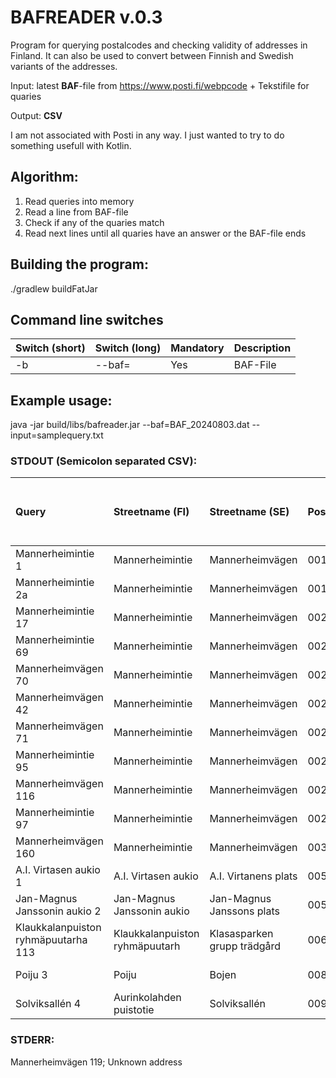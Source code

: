 # BAFREADER v.0.3

Program for querying postalcodes and checking validity of addresses in Finland. 
It can also be used to convert between Finnish and Swedish variants of the addresses.

Input: latest **BAF**-file from https://www.posti.fi/webpcode
     + Tekstifile for quaries

Output: **CSV**

I am not associated with Posti in any way. I just wanted to try to do something usefull with Kotlin. 

## Algorithm: 
1) Read queries into memory
2) Read a line from BAF-file
3) Check if any of the quaries match
4) Read next lines until all quaries have an answer or the BAF-file ends

## Building the program: 
./gradlew buildFatJar

## Command line switches
| Switch (short)| Switch (long) | Mandatory |Description |
|:-------|:-------|:-------|:-------|
|-b | --baf=<text> | Yes | BAF-File |


## Example usage: 

java -jar build/libs/bafreader.jar --baf=BAF_20240803.dat --input=samplequery.txt 

### STDOUT (Semicolon separated CSV):

| Query | Streetname (FI) | Streetname (SE) | Postalcode | Name of the postal code (FI)|Name of the postal code (SE)|Abbreviation of the postal code (FI)|Abbreviation of the postal code (FI)|Number|End of the address|Address FI|Address SE|BAF entry start|BAF entry start|Run date (YYYY-MM-DD)|
|:------------|:------------|:------------|:------------|:------------|:------------|:------------|:------------|:------------|:------------|:------------|:------------|:------------|:------------|:------------|
| Mannerheimintie 1|Mannerheimintie|Mannerheimvägen|00100|HELSINKI|HELSINGFORS|HKI|HFORS|1||Mannerheimintie 1|Mannerheimvägen 1|1|13|2024-08-03|
| Mannerheimintie 2a|Mannerheimintie|Mannerheimvägen|00100|HELSINKI|HELSINGFORS|HKI|HFORS|2|a|Mannerheimintie 2a|Mannerheimvägen 2a|2|40|2024-08-03|
| Mannerheimintie 17|Mannerheimintie|Mannerheimvägen|00250|HELSINKI|HELSINGFORS|HKI|HFORS|17||Mannerheimintie 17|Mannerheimvägen 17|17|69|2024-08-03|
| Mannerheimintie 69|Mannerheimintie|Mannerheimvägen|00250|HELSINKI|HELSINGFORS|HKI|HFORS|69||Mannerheimintie 69|Mannerheimvägen 69|17|69|2024-08-03|
| Mannerheimvägen 70|Mannerheimintie|Mannerheimvägen|00250|HELSINKI|HELSINGFORS|HKI|HFORS|70||Mannerheimintie 70|Mannerheimvägen 70|70|114|2024-08-03|
| Mannerheimvägen 42|Mannerheimintie|Mannerheimvägen|00260|HELSINKI|HELSINGFORS|HKI|HFORS|42||Mannerheimintie 42|Mannerheimvägen 42|42|68|2024-08-03|
| Mannerheimvägen 71|Mannerheimintie|Mannerheimvägen|00270|HELSINKI|HELSINGFORS|HKI|HFORS|71||Mannerheimintie 71|Mannerheimvägen 71|71|95|2024-08-03|
| Mannerheimintie 95|Mannerheimintie|Mannerheimvägen|00270|HELSINKI|HELSINGFORS|HKI|HFORS|95||Mannerheimintie 95|Mannerheimvägen 95|71|95|2024-08-03|
| Mannerheimvägen 116|Mannerheimintie|Mannerheimvägen|00270|HELSINKI|HELSINGFORS|HKI|HFORS|116||Mannerheimintie 116|Mannerheimvägen 116|116|158|2024-08-03|
| Mannerheimintie 97|Mannerheimintie|Mannerheimvägen|00280|HELSINKI|HELSINGFORS|HKI|HFORS|97||Mannerheimintie 97|Mannerheimvägen 97|97|117|2024-08-03|
| Mannerheimvägen 160|Mannerheimintie|Mannerheimvägen|00300|HELSINKI|HELSINGFORS|HKI|HFORS|160||Mannerheimintie 160|Mannerheimvägen 160|160|172|2024-08-03|
| A.I. Virtasen aukio 1|A.I. Virtasen aukio|A.I. Virtanens plats|00560|HELSINKI|HELSINGFORS|HKI|HFORS|1||A.I. Virtasen aukio 1|A.I. Virtanens plats 1|1||2024-08-03|
| Jan-Magnus Janssonin aukio 2|Jan-Magnus Janssonin aukio|Jan-Magnus Janssons plats|00560|HELSINKI|HELSINGFORS|HKI|HFORS|2||Jan-Magnus Janssonin aukio 2|Jan-Magnus Janssons plats 2|2|6|2024-08-03|
| Klaukkalanpuiston ryhmäpuutarha     113|Klaukkalanpuiston ryhmäpuutarh|Klasasparken grupp trädgård|00680|HELSINKI|HELSINGFORS|HKI|HFORS|113||Klaukkalanpuiston ryhmäpuutarh 113|Klasasparken grupp trädgård 113|1|113| 2024-08-03|
| Poiju 3|Poiju|Bojen|00890|HELSINKI|HELSINGFORS|HKI|HFORS|3||Poiju 3|Bojen 3|3||2024-08-03
| Solviksallén                                                                             4|Aurinkolahden puistotie|Solviksallén|00990|HELSINKI|HELSINGFORS|HKI|HFORS|4||Aurinkolahden puistotie 4|Solviksallén 4|2|12|2024-08-03|

### STDERR:
Mannerheimvägen 119;  Unknown address
